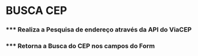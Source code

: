 # BUSCA CEP
### *** Realiza a Pesquisa de endereço através da API do ViaCEP
### *** Retorna a Busca do CEP nos campos do Form

